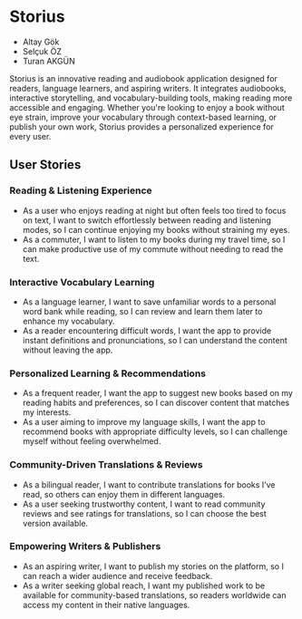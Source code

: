 # Storius

* Altay Gök
* Selçuk ÖZ
* Turan AKGÜN

Storius is an innovative reading and audiobook application designed for readers, language learners, and aspiring writers. It integrates audiobooks, interactive storytelling, and vocabulary-building tools, making reading more accessible and engaging. Whether you're looking to enjoy a book without eye strain, improve your vocabulary through context-based learning, or publish your own work, Storius provides a personalized experience for every user.

## User Stories

### Reading & Listening Experience
* As a user who enjoys reading at night but often feels too tired to focus on text, I want to switch effortlessly between reading and listening modes, so I can continue enjoying my books without straining my eyes.
* As a commuter, I want to listen to my books during my travel time, so I can make productive use of my commute without needing to read the text.

### Interactive Vocabulary Learning
* As a language learner, I want to save unfamiliar words to a personal word bank while reading, so I can review and learn them later to enhance my vocabulary.
* As a reader encountering difficult words, I want the app to provide instant definitions and pronunciations, so I can understand the content without leaving the app.

### Personalized Learning & Recommendations
* As a frequent reader, I want the app to suggest new books based on my reading habits and preferences, so I can discover content that matches my interests.
* As a user aiming to improve my language skills, I want the app to recommend books with appropriate difficulty levels, so I can challenge myself without feeling overwhelmed.

### Community-Driven Translations & Reviews
* As a bilingual reader, I want to contribute translations for books I’ve read, so others can enjoy them in different languages.
* As a user seeking trustworthy content, I want to read community reviews and see ratings for translations, so I can choose the best version available.

### Empowering Writers & Publishers
* As an aspiring writer, I want to publish my stories on the platform, so I can reach a wider audience and receive feedback.
* As a writer seeking global reach, I want my published work to be available for community-based translations, so readers worldwide can access my content in their native languages.
